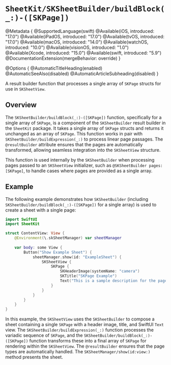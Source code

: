 # ``SheetKit/SKSheetBuilder/buildBlock(_:)-([SKPage])``

@Metadata {
    @SupportedLanguage(swift)
    @Available(iOS, introduced: "17.0")
    @Available(iPadOS, introduced: "17.0")
    @Available(tvOS, introduced: "17.0")
    @Available(macOS, introduced: "14.0")
    @Available(watchOS, introduced: "10.0")
    @Available(visionOS, introduced: "1.0")
    @Available(Xcode, introduced: "15.0")
    @Available(swift, introduced: "5.9")
    @DocumentationExtension(mergeBehavior: override)
}

@Options {
    @AutomaticTitleHeading(enabled)
    @AutomaticSeeAlso(disabled)
    @AutomaticArticleSubheading(disabled)
}

A result builder function that processes a single array of ``SKPage`` structs for use in ``SKSheetView``.

## Overview

The ``SKSheetBuilder/buildBlock(_:)-([SKPage])`` function, specifically for a single array of ``SKPage``, is a component of the ``SKSheetBuilder`` result builder in the `SheetKit` package. It takes a single array of ``SKPage`` structs and returns it unchanged as an array of ``SKPage``. This function works in pair with ``SKSheetBuilder/buildExpression(_:)`` to process linear page passages. The `@resultBuilder` attribute ensures that the pages are automatically transformed, allowing seamless integration into the ``SKSheetView`` structure.

This function is used internally by the ``SKSheetBuilder`` when processing pages passed to an ``SKSheetView`` initializer, such as `@SKSheetBuilder pages: [SKPage]`, to handle cases where pages are provided as a single array.

## Example

The following example demonstrates how ``SKSheetBuilder`` (including ``SKSheetBuilder/buildBlock(_:)-([SKPage])`` for a single array) is used to create a sheet with a single page:

```swift
import SwiftUI
import SheetKit

struct ContentView: View {
    @Environment(\.skSheetManager) var sheetManager
    
    var body: some View {
        Button("Show Example Sheet") {
            sheetManager.show(id: "ExampleSheet") {
                SKSheetView {
                    SKPage {
                        SKHeaderImage(systemName: "camera")
                        SKTitle("SKPage Example")
                        Text("This is a sample description for the page.")
                    }
                }
            }
        }
    }
}
```

In this example, the ``SKSheetView`` uses the ``SKSheetBuilder`` to compose a sheet containing a single ``SKPage`` with a header image, title, and SwiftUI `Text` view. The ``SKSheetBuilder/buildExpression(_:)`` function processes the variadic sequence of ``SKPage``, and the ``SKSheetBuilder/buildBlock(_:)-([SKPage])`` function transforms these into a final array of ``SKPage`` for rendering within the ``SKSheetView``. The `@resultBuilder` ensures that the page types are automatically handled. The ``SKSheetManager/show(id:view:)`` method presents the sheet.